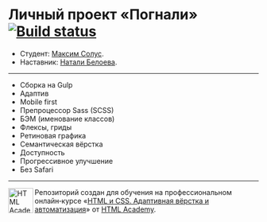 # Личный проект «Погнали» [![Build status][travis-image]][travis-url]

* Студент: [Максим Солус](https://up.htmlacademy.ru/adaptive/21/user/1483111).
* Наставник: [Натали Белоева](https://htmlacademy.ru/profile/id1123699).

---

- Сборка на Gulp
- Адаптив
- Mobile first
- Препроцессор Sass (SCSS)
- БЭМ (именование классов)
- Флексы, гриды
- Ретиновая графика
- Семантическая вёрстка
- Доступность
- Прогрессивное улучшение
- Без Safari

---

<a href="https://htmlacademy.ru/intensive/adaptive"><img align="left" width="50" height="50" alt="HTML Academy" src="https://up.htmlacademy.ru/static/img/intensive/adaptive/logo-for-github-2.png"></a>

Репозиторий создан для обучения на профессиональном онлайн‑курсе «[HTML и CSS. Адаптивная вёрстка и автоматизация](https://htmlacademy.ru/intensive/adaptive)» от [HTML Academy](https://htmlacademy.ru).

[travis-image]: https://travis-ci.com/htmlacademy-adaptive/1483111-pognali-21.svg?branch=master
[travis-url]: https://travis-ci.com/htmlacademy-adaptive/1483111-pognali-21
